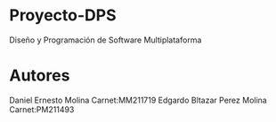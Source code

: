 # Proyecto-DPS
Diseño y Programación de Software Multiplataforma
# Autores
Daniel Ernesto Molina          Carnet:MM211719
Edgardo Bltazar Perez Molina   Carnet:PM211493
